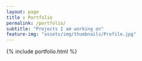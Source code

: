 ```yaml
--- 
layout: page
title : Portfolio 
permalink: /portfolio/
subtitle: "Projects I am working on" 
feature-img: "assets/img/thumbnails/Profile.jpg"
---
```


{% include portfolio.html %}